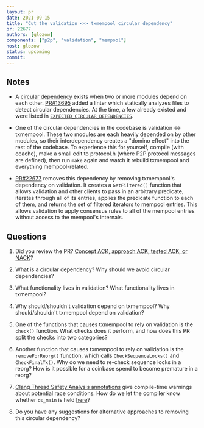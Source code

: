 ```yaml
---
layout: pr
date: 2021-09-15
title: "Cut the validation <-> txmempool circular dependency"
pr: 22677
authors: [glozow]
components: ["p2p", "validation", "mempool"]
host: glozow
status: upcoming
commit:
---
```


## Notes

* A [circular dependency](https://en.wikipedia.org/wiki/Circular_dependency) exists when two or more
  modules depend on each other. [PR#13695](https://github.com/bitcoin/bitcoin/pull/13695) added a
  linter which statically analyzes files to detect circular dependencies. At the time, a few already
  existed and were listed in
  [`EXPECTED_CIRCULAR_DEPENDENCIES`](https://github.com/bitcoin/bitcoin/blob/053a5fc7d912d597cd6dc7376b479420d1eae1c0/test/lint/lint-circular-dependencies.sh#L11).

* One of the circular dependencies in the codebase is validation <-> txmempool. These two modules
  are each heavily depended on by other modules, so their interdependency creates a "domino effect"
  into the rest of the codebase. To experience this for yourself, compile (with ccache), make a small
  edit to protocol.h (where P2P protocol messages are defined), then run `make` again and watch it
  rebuild txmempool and everything mempool-related.

* [PR#22677](https://github.com/bitcoin/bitcoin/pull/22677) removes this dependency by removing
  txmempool's dependency on validation. It creates a `GetFiltered()` function that allows
  validation and other clients to pass in an arbitrary predicate, iterates through all of its entries,
  applies the predicate function to each of them, and returns the set of filtered iterators to mempool
  entries. This allows validation to apply consensus rules to all of the mempool entries without
  access to the mempool's internals.

## Questions

1. Did you review the PR? [Concept ACK, approach ACK, tested ACK, or
   NACK](https://github.com/bitcoin/bitcoin/blob/master/CONTRIBUTING.md#peer-review)?

2. What is a circular dependency? Why should we avoid circular dependencies?

3. What functionality lives in validation? What functionality lives in txmempool?

4. Why should/shouldn't validation depend on txmempool? Why should/shouldn't txmempool depend on
   validation?

5. One of the functions that causes txmempool to rely on validation is the `check()` function. What
   checks does it perform, and how does this PR split the checks into two categories?

6. Another function that causes txmempool to rely on validation is the `removeForReorg()` function,
   which calls `CheckSequenceLocks()` and `CheckFinalTx()`. Why do we need to re-check sequence
   locks in a reorg? How is it possible for a coinbase spend to become premature in a reorg?

7. [Clang Thread Safety Analysis
   annotations](https://github.com/bitcoin/bitcoin/blob/92aad5303b9b96c46015156b5dc96b48e9e7bc76/doc/developer-notes.md#threads-and-synchronization)
   give compile-time warnings about potential race conditions. How do we let the compiler know whether
   `cs_main` is held
   [here](https://github.com/bitcoin-core-review-club/bitcoin/blob/pr22677/src/validation.cpp#L387)?

8. Do you have any suggestions for alternative approaches to removing this circular dependency?

<!-- TODO: After meeting, uncomment and add meeting log between the irc tags
## Meeting Log

{% irc %}
{% endirc %}
-->

